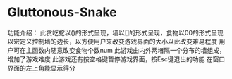 # Gluttonous-Snake
功能介绍：
此贪吃蛇以()的形式呈现，墙以[]的形式呈现，食物以00的形式呈现
以宏定义控制墙的边长，以方便用户来改变游戏界面的大小以此改变难易程度
用户可在主函数内随意改变食物个数num
此游戏由内外两堵隔一个分布的墙组成，增加了游戏难度
此游戏还有按空格键暂停游戏界面，按Esc键退出的功能
在窗口界面的左上角能显示得分
